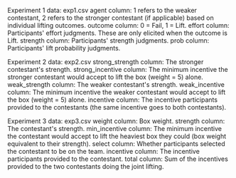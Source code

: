 Experiment 1 data: exp1.csv
agent column: 1 refers to the weaker contestant, 2 refers to the stronger contestant (if applicable) based on individual lifting outcomes.
outcome column: 0 = Fail, 1 = Lift.
effort column: Participants' effort judgments. These are only elicited when the outcome is Lift.
strength column: Participants' strength judgments.
prob column: Participants' lift probability judgments.

Experiment 2 data: exp2.csv
strong_strength column: The stronger contestant's strength.
strong_incentive column: The minimum incentive the stronger contestant would accept to lift the box (weight = 5) alone.
weak_strength column: The weaker contestant's strength.
weak_incentive column: The minimum incentive the weaker contestant would accept to lift the box (weight = 5) alone.
incentive column: The incentive participants provided to the contestants (the same incentive goes to both contestants).

Experiment 3 data: exp3.csv
weight column: Box weight.
strength column: The contestant's strength.
min_incentive column: The minimum incentive the contestant would accept to lift the heaviest box they could (box weight equivalent to their strength).
select column: Whether participants selected the contestant to be on the team.
incentive column: The incentive participants provided to the contestant.
total column: Sum of the incentives provided to the two contestants doing the joint lifting.

